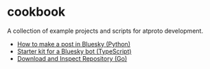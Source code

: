 # cookbook
A collection of example projects and scripts for atproto development.

* [How to make a post in Bluesky (Python)](/python-bsky-post/README.md)
* [Starter kit for a Bluesky bot (TypeScript)](/ts-bot/README.md)
* [Download and Inspect Repository (Go)](/go-repo-export/README.md)
